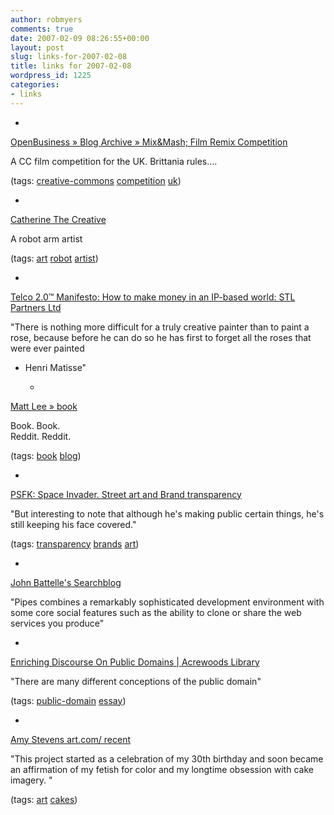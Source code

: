 ```yaml
---
author: robmyers
comments: true
date: 2007-02-09 08:26:55+00:00
layout: post
slug: links-for-2007-02-08
title: links for 2007-02-08
wordpress_id: 1225
categories:
- links
---
```


  

  *   


[OpenBusiness » Blog Archive » Mix&Mash; Film Remix Competition](http://www.openbusiness.cc/2007/02/08/mixmash-film-remix-competition/)

  


A CC film competition for the UK. Brittania rules....

  


(tags: [creative-commons](http://del.icio.us/robmyers/creative-commons) [competition](http://del.icio.us/robmyers/competition) [uk](http://del.icio.us/robmyers/uk))

  

  

  *   


[Catherine The Creative](http://www.robotgroup.net/index.cgi/CatherineTheCreative)

  


A robot arm artist

  


(tags: [art](http://del.icio.us/robmyers/art) [robot](http://del.icio.us/robmyers/robot) [artist](http://del.icio.us/robmyers/artist))

  

  

  *   


[Telco 2.0™ Manifesto: How to make money in an IP-based world: STL Partners Ltd](http://www.telco2.net/manifesto/)

  


"There is nothing more difficult for a truly creative painter than to paint a rose, because before he can do so he has first to forget all the roses that were ever painted  
- Henri Matisse"

  

  

  *   


[Matt Lee » book](http://mattl.co.uk/blog/category/book/)

  


Book. Book.  
Reddit. Reddit.

  


(tags: [book](http://del.icio.us/robmyers/book) [blog](http://del.icio.us/robmyers/blog))

  

  

  *   


[PSFK: Space Invader. Street art and Brand transparency](http://www.psfk.com/2007/02/space_invader_s.html)

  


"But interesting to note that although he's making public certain things, he's still keeping his face covered."

  


(tags: [transparency](http://del.icio.us/robmyers/transparency) [brands](http://del.icio.us/robmyers/brands) [art](http://del.icio.us/robmyers/art))

  

  

  *   


[John Battelle's Searchblog](http://battellemedia.com/)

  


"Pipes combines a remarkably sophisticated development environment with some core social features such as the ability to clone or share the web services you produce"

  

  

  *   


[Enriching Discourse On Public Domains | Acrewoods Library](http://library.acrewoods.net/node/29)

  


"There are many different conceptions of the public domain"

  


(tags: [public-domain](http://del.icio.us/robmyers/public-domain) [essay](http://del.icio.us/robmyers/essay))

  

  

  *   


[Amy Stevens art.com/ recent](http://www.amystevensart.com/recent/recent2.html)

  


"This project started as a celebration of my 30th birthday and soon became an affirmation of my fetish for color and my longtime obsession with cake imagery. "

  


(tags: [art](http://del.icio.us/robmyers/art) [cakes](http://del.icio.us/robmyers/cakes))

  

  
  


